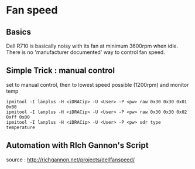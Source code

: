 # Fan speed

## Basics  
Dell R710 is basically noisy with its fan at minimum 3600rpm when idle. There is no 'manufacturer documented' way to control fan speed.

## Simple Trick : manual control  

set to manual control, then to lowest speed possible (1200rpm) and monitor temp
```
ipmitool -I lanplus -H <iDRACip> -U <User> -P <pw> raw 0x30 0x30 0x01 0x00
ipmitool -I lanplus -H <iDRACip> -U <User> -P <pw> raw 0x30 0x30 0x02 0xff 0x00
ipmitool -I lanplus -H <iDRACip> -U <User> -P <pw> sdr type temperature
``` 
## Automation with RIch Gannon's Script
source : http://richgannon.net/projects/dellfanspeed/


